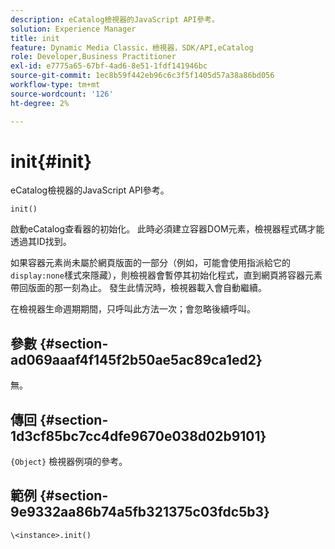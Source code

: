 ```yaml
---
description: eCatalog檢視器的JavaScript API參考。
solution: Experience Manager
title: init
feature: Dynamic Media Classic，檢視器，SDK/API,eCatalog
role: Developer,Business Practitioner
exl-id: e7775a65-67bf-4ad6-8e51-1fdf141946bc
source-git-commit: 1ec8b59f442eb96c6c3f5f1405d57a38a86bd056
workflow-type: tm+mt
source-wordcount: '126'
ht-degree: 2%

---
```


# init{#init}

eCatalog檢視器的JavaScript API參考。

`init()`

啟動eCatalog查看器的初始化。 此時必須建立容器DOM元素，檢視器程式碼才能透過其ID找到。

如果容器元素尚未屬於網頁版面的一部分（例如，可能會使用指派給它的`display:none`樣式來隱藏），則檢視器會暫停其初始化程式，直到網頁將容器元素帶回版面的那一刻為止。 發生此情況時，檢視器載入會自動繼續。

在檢視器生命週期期間，只呼叫此方法一次；會忽略後續呼叫。

## 參數 {#section-ad069aaaf4f145f2b50ae5ac89ca1ed2}

無。

## 傳回 {#section-1d3cf85bc7cc4dfe9670e038d02b9101}

`{Object}` 檢視器例項的參考。

## 範例 {#section-9e9332aa86b74a5fb321375c03fdc5b3}

```
\<instance>.init()
```
